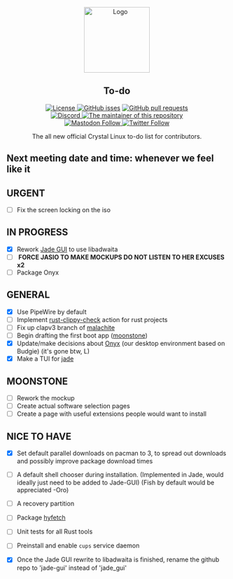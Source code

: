 <p align="center">
  <a href="https://github.com/crystal-linux/todo/">
    <img src="https://getcryst.al/site/assets/other/icon-todo.png" alt="Logo" width="150" height="150">
  </a>
</p>

<h2 align="center">To-do</h2>

<p align="center">
    <a href="https://github.com/crystal-linux/.github/blob/main/LICENSE"><img src="https://img.shields.io/badge/License-GPL--3.0-blue.svg" alt="License">
    <a href="https://github/crystal-linux/todo"><img alt="GitHub isses" src="https://img.shields.io/github/issues-raw/crystal-linux/todo"></a>
    <a href="https://github/crystal-linux/todo"><img alt="GitHub pull requests" src="https://img.shields.io/github/issues-pr-raw/crystal-linux/todo"></a><br>
    <a href="https://discord.gg/hYJgu8K5aA"><img alt="Discord" src="https://img.shields.io/discord/825473796227858482?color=blue&label=Discord&logo=Discord&logoColor=white"> </a>
   <a href="https://github.com/hericiumvevo"> <img src="https://img.shields.io/badge/Maintainer-@hericiumvevo-brightgreen" alt="The maintainer of this repository" href="https://github.com/hericiumvevo"></a><br>
    <a href="https://fosstodon.org/@crystal_linux"><img alt="Mastodon Follow" src="https://img.shields.io/mastodon/follow/108618426259408142?domain=https%3A%2F%2Ffosstodon.org">
    <a href="https://twitter.com/crystal_linux"><img alt="Twitter Follow" src="https://img.shields.io/twitter/follow/crystal_linux"></a>
</p>



<p align="center"> 
The all new official Crystal Linux to-do list for contributors.
</p>

<h2> Next meeting date and time: whenever we feel like it 

<h2> URGENT</h2>

- [ ] Fix the screen locking on the iso

<h2> IN PROGRESS</h2>

- [x] Rework <a href="https://github.com/crystal-linux/jade_gui">Jade GUI</a> to use libadwaita<br>
- [ ] <b> FORCE JASIO TO MAKE MOCKUPS DO NOT LISTEN TO HER EXCUSES x2</b>
- [ ] Package Onyx<br>

<h2> GENERAL</h2>

- [x] Use PipeWire by default<br>
- [ ] Implement <a href="https://github.com/marketplace/actions/rust-clippy-check">rust-clippy-check</a> action for rust projects<br>
- [ ] Fix up clapv3 branch of <a href="https://github.com/crystal-linux/malachite">malachite</a><br>
- [ ] Begin drafting the first boot app (<a href="https://github.com/crystal-linux/moonstone">moonstone</a>)<br>
- [x] Update/make decisions about <a href="https://github.com/crystal-linux/onyx">Onyx</a> (our desktop environment based on Budgie) (it's gone btw, L)<br>
- [x] Make a TUI for <a href="https://github.com/crystal-linux/jade">jade</a><br>

<h2> MOONSTONE</h2>

- [ ] Rework the mockup <br>
- [ ] Create actual software selection pages<br>
- [ ] Create a page with useful extensions people would want to install <br>

<h2> NICE TO HAVE</h2>

- [x] Set default parallel downloads on pacman to 3, to spread out downloads and possibly improve package download times<br>
- [ ] A default shell chooser during installation. (Implemented in Jade, would ideally just need to be added to Jade-GUI) (Fish by default would be appreciated -Oro) <br>
- [ ] A recovery partition<br>
- [ ] Package <a href="https://github.com/hykilpikonna/hyfetch">hyfetch</a><br>
- [ ] Unit tests for all Rust tools<br>
- [ ] Preinstall and enable `cups` service daemon<br>
- [x] Once the Jade GUI rewrite to libadwaita is finished, rename the github repo to 'jade-gui' instead of 'jade_gui'

